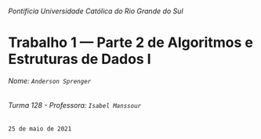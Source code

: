 ###### Pontifícia Universidade Católica do Rio Grande do Sul

# Trabalho 1 — Parte 2 de Algoritmos e Estruturas de Dados I

###### Nome: `Anderson Sprenger`

###### Turma 128 - Professora: `Isabel Manssour`

`25 de maio de 2021`
